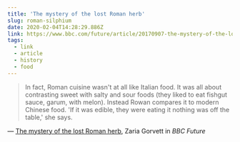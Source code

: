 ```yaml
---
title: 'The mystery of the lost Roman herb'
slug: roman-silphium
date: 2020-02-04T14:28:29.886Z
link: https://www.bbc.com/future/article/20170907-the-mystery-of-the-lost-roman-herb
tags:
  - link
  - article
  - history
  - food
---
```


> In fact, Roman cuisine wasn't at all like Italian food. It was all about contrasting sweet with salty and sour foods (they liked to eat fishgut sauce, garum, with melon). Instead Rowan compares it to modern Chinese food. 'If it was edible, they were eating it  nothing was off the table,' she says.

&mdash; [The mystery of the lost Roman herb](https://www.bbc.com/future/article/20170907-the-mystery-of-the-lost-roman-herb), Zaria Gorvett in _BBC Future_
